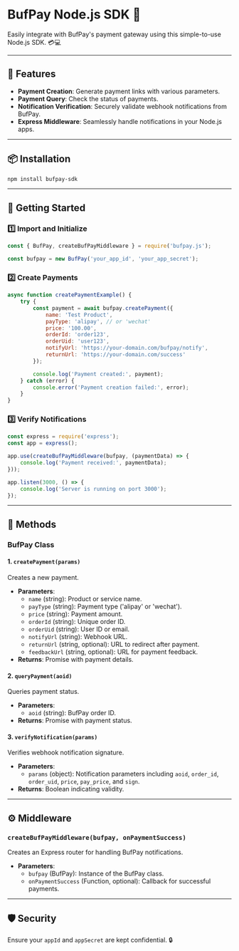 # BufPay Node.js SDK 🚀

Easily integrate with BufPay's payment gateway using this simple-to-use Node.js SDK. 💳💻

---

## 🌟 Features
- **Payment Creation**: Generate payment links with various parameters.
- **Payment Query**: Check the status of payments.
- **Notification Verification**: Securely validate webhook notifications from BufPay.
- **Express Middleware**: Seamlessly handle notifications in your Node.js apps.

---

## 📦 Installation

```bash
npm install bufpay-sdk
```

---

## 🚀 Getting Started

### 1️⃣ Import and Initialize
```javascript
const { BufPay, createBufPayMiddleware } = require('bufpay.js');

const bufpay = new BufPay('your_app_id', 'your_app_secret');
```

### 2️⃣ Create Payments
```javascript
async function createPaymentExample() {
    try {
        const payment = await bufpay.createPayment({
            name: 'Test Product',
            payType: 'alipay', // or 'wechat'
            price: '100.00',
            orderId: 'order123',
            orderUid: 'user123',
            notifyUrl: 'https://your-domain.com/bufpay/notify',
            returnUrl: 'https://your-domain.com/success'
        });

        console.log('Payment created:', payment);
    } catch (error) {
        console.error('Payment creation failed:', error);
    }
}
```

### 3️⃣ Verify Notifications
```javascript
const express = require('express');
const app = express();

app.use(createBufPayMiddleware(bufpay, (paymentData) => {
    console.log('Payment received:', paymentData);
}));

app.listen(3000, () => {
    console.log('Server is running on port 3000');
});
```

---

## 🔑 Methods

### BufPay Class

#### 1. `createPayment(params)`
Creates a new payment.
- **Parameters**: 
  - `name` (string): Product or service name.
  - `payType` (string): Payment type ('alipay' or 'wechat').
  - `price` (string): Payment amount.
  - `orderId` (string): Unique order ID.
  - `orderUid` (string): User ID or email.
  - `notifyUrl` (string): Webhook URL.
  - `returnUrl` (string, optional): URL to redirect after payment.
  - `feedbackUrl` (string, optional): URL for payment feedback.
- **Returns**: Promise with payment details.

#### 2. `queryPayment(aoid)`
Queries payment status.
- **Parameters**: 
  - `aoid` (string): BufPay order ID.
- **Returns**: Promise with payment status.

#### 3. `verifyNotification(params)`
Verifies webhook notification signature.
- **Parameters**: 
  - `params` (object): Notification parameters including `aoid`, `order_id`, `order_uid`, `price`, `pay_price`, and `sign`.
- **Returns**: Boolean indicating validity.

---

## ⚙️ Middleware

### `createBufPayMiddleware(bufpay, onPaymentSuccess)`
Creates an Express router for handling BufPay notifications.
- **Parameters**:
  - `bufpay` (BufPay): Instance of the BufPay class.
  - `onPaymentSuccess` (Function, optional): Callback for successful payments.

---

## 🛡️ Security
Ensure your `appId` and `appSecret` are kept confidential. 🔒
